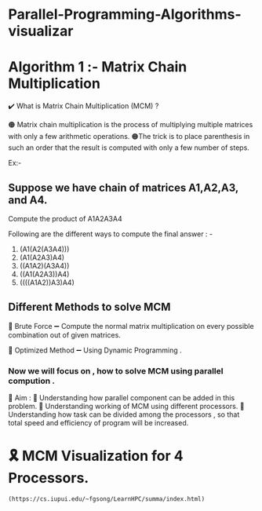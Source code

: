 # Parallel-Programming-Algorithms-visualizar

# Algorithm 1 :- Matrix Chain Multiplication


 ✔️ What is Matrix Chain Multiplication (MCM) ? 

   🟠 Matrix chain multiplication is the process of multiplying multiple matrices with only a few     arithmetic operations.
   🟠The trick is to place parenthesis in such an order that the result is computed with only a few number of steps.


   Ex:-
   ## Suppose we have chain of matrices A1,A2,A3, and A4.

   Compute the product of A1A2A3A4

   Following are the different ways to compute the final answer : -

   1) (A1(A2(A3A4)))
   2) (A1(A2A3)A4)
   3) ((A1A2)(A3A4))
   4) ((A1(A2A3))A4)
   5) ((((A1A2))A3)A4)


  ## Different Methods to solve MCM
   📌 Brute Force ➖ Compute the normal matrix multiplication on every possible combination out of given matrices.


    
   📌 Optimized Method ➖ Using Dynamic Programming . 




   ### Now we will focus on , how to solve MCM using parallel compution . 

   🔲 Aim : 
    📌 Understanding how parallel component can be added in this problem.
    📌 Understanding working of MCM using different processors.
    📌 Understanding how task can be divided among the processors , so that total speed and efficiency of program will be increased.




   # 🎗️ MCM Visualization for 4 Processors.
    (https://cs.iupui.edu/~fgsong/LearnHPC/summa/index.html)





